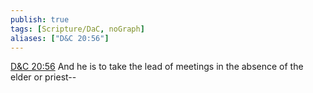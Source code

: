 ```yaml
---
publish: true
tags: [Scripture/DaC, noGraph]
aliases: ["D&C 20:56"]
---
```

[D&C 20:56](https://churchofjesuschrist.org/study/scriptures/dc-testament/dc/20?lang=eng&id=p56#p56) And he is to take the lead of meetings in the absence of the elder or priest--

